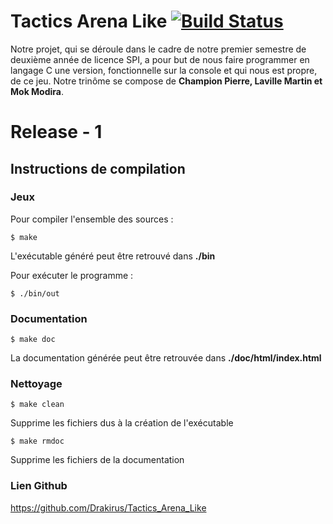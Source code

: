 Tactics Arena Like  [![Build Status](https://travis-ci.org/Drakirus/Ruzzle.svg)](https://travis-ci.org/Drakirus/Ruzzle)
==

Notre projet, qui se déroule dans le cadre de notre premier semestre de deuxième année de licence SPI, a pour but de nous faire programmer en langage C une version, fonctionnelle sur la console et qui nous est propre, de ce jeu. Notre trinôme se compose de **Champion Pierre, Laville Martin et Mok Modira**.

# Release - 1

## Instructions de compilation
### Jeux
Pour compiler l'ensemble des sources :
```
$ make
```
 L'exécutable généré peut être retrouvé dans **./bin**

Pour exécuter le programme :

```
$ ./bin/out
```
### Documentation
```
$ make doc
```
La documentation  générée peut être retrouvée dans **./doc/html/index.html**
### Nettoyage
```
$ make clean
```
 Supprime les fichiers dus à la création de l'exécutable
 ```
 $ make rmdoc
 ```
  Supprime les fichiers de la documentation



### Lien Github


https://github.com/Drakirus/Tactics_Arena_Like

